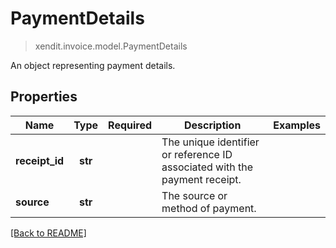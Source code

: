 # PaymentDetails
> xendit.invoice.model.PaymentDetails

An object representing payment details.

## Properties
| Name | Type | Required | Description | Examples |
|------------|:-------------:|:-------------:|-------------|:-------------:|
| **receipt_id** | **str** | | The unique identifier or reference ID associated with the payment receipt.  |  |
| **source** | **str** | | The source or method of payment.  |  |


[[Back to README]](../../README.md)


